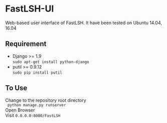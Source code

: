 # FastLSH-UI
Web-based user interface of FastLSH. It have been tested on Ubuntu 14.04, 16.04

## Requirement 
* Django >= 1.9  
    ` sudo apt-get install python-django `
* putil >= 0.9.12  
    ` sudo pip install putil `
  
## To Use
Change to the repository root directory  
`  python manage.py runserver `  
Open Browser  
Visit ` 0.0.0.0:8000/FastLSH `






